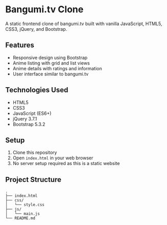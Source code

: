 # Bangumi.tv Clone

A static frontend clone of bangumi.tv built with vanilla JavaScript, HTML5, CSS3, jQuery, and Bootstrap.

## Features
- Responsive design using Bootstrap
- Anime listing with grid and list views
- Anime details with ratings and information
- User interface similar to bangumi.tv

## Technologies Used
- HTML5
- CSS3
- JavaScript (ES6+)
- jQuery 3.7.1
- Bootstrap 5.3.2

## Setup
1. Clone this repository
2. Open `index.html` in your web browser
3. No server setup required as this is a static website

## Project Structure
```
.
├── index.html
├── css/
│   └── style.css
├── js/
│   └── main.js
└── README.md
``` 